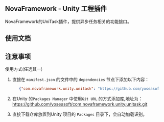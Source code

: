 ﻿## NovaFramework - Unity 工程插件

NovaFramework的UniTask插件，提供异步任务相关的功能接口。

## 使用文档

## 注意事项

使用方式(任选其一)

1. 直接在 `manifest.json` 的文件中的 `dependencies` 节点下添加以下内容：
   ```json
      {"com.novaframework.unity.unitask": "https://github.com/yoseasoft/com.novaframework.unity.unitask.git"}
   ```

2. 在Unity 的`Packages Manager` 中使用`Git URL` 的方式添加库,地址为：
https://github.com/yoseasoft/com.novaframework.unity.unitask.git

3. 直接下载仓库放置到Unity 项目的 `Packages` 目录下，会自动加载识别。
